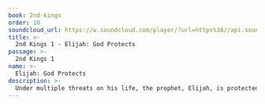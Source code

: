 ```yaml
---
book: 2nd-kings
order: 10
soundcloud_url: https://w.soundcloud.com/player/?url=https%3A//api.soundcloud.com/tracks/
title: >-
  2nd Kings 1 - Elijah: God Protects
passage: >-
  2nd Kings 1
name: >-
  Elijah: God Protects
description: >-
  Under multiple threats on his life, the prophet, Elijah, is protected by God.
---
```


